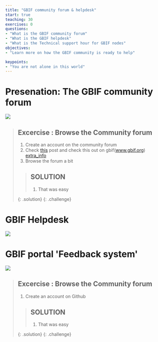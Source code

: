 ```yaml
---
title: "GBIF community forum & helpdesk"
start: true
teaching: 30
exercises: 0
questions:
- "What is the GBIF community forum"
- "What is the GBIF helpdesk"
- "What is the Technical support hour for GBIF nodes"
objectives:
- "Learn more on how the GBIF community is ready to help"

keypoints:
- "You are not alone in this world"
---
```



# Presenation: The GBIF community forum

<a href="https://docs.google.com/presentation/d/13Dnzw-swM8J21fHhqVc2o5LjoVCdGlfsuvxinO-qoNc/edit?usp=sharing">
    <img src="{{ '/assets/img/forum.PNG' | relative_url }}">
  </a>

> ## Excercise : Browse the Community forum
> 
> 1. Create an account on the community forum
> 2. Check [this](https://discourse.gbif.org/t/looking-to-filter-occurrence-records-by/4283) post and check this out on gbif(www.gbif.org) [extra_info](https://www.gbif.org/release-notes#30january2024)
> 3. Browse the forum a bit
>    
> > ## SOLUTION
> > 1. That was easy
> > 
> {: .solution}
{: .challenge}

# GBIF Helpdesk

<a href="https://docs.google.com/presentation/d/1zwQp9Hh2LhGJQ79U1qUm8Mc8kZHuGzQ8qnvYy1Zj5n8/edit?usp=sharing">
    <img src="{{ '/assets/img/helpdesk.PNG' | relative_url }}">
  </a>

# GBIF portal 'Feedback system'


<a href="https://docs.google.com/presentation/d/1r8vzJHIArjIFuWMSxZI03ZYVr0eQiMcJ5sD5ViHsil8/edit?usp=sharing">
    <img src="{{ '/assets/img/portal.PNG' | relative_url }}">
  </a>

> ## Excercise : Browse the Community forum
> 
> 1. Create an account on Github
>    
> > ## SOLUTION
> > 1. That was easy
> > 
> {: .solution}
{: .challenge}
